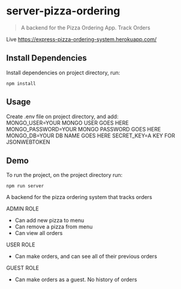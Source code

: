 # server-pizza-ordering
> A backend for the Pizza Ordering App. Track Orders

Live https://express-pizza-ordering-system.herokuapp.com/

## Install Dependencies
Install dependencies on project directory, run:

```
npm install
```

## Usage
Create .env file on project directory, and add:  
MONGO_USER=YOUR MONGO USER GOES HERE  
MONGO_PASSWORD=YOUR MONGO PASSWORD GOES HERE
MONGO_DB=YOUR DB NAME GOES HERE
SECRET_KEY=A KEY FOR JSONWEBTOKEN

## Demo
To run the project, on the project directory run:
```
npm run server
```

A backend for the pizza ordering system that tracks orders

ADMIN ROLE
- Can add new pizza to menu
- Can remove a pizza from menu
- Can view all orders

USER ROLE
- Can make orders, and can see all of their previous orders

GUEST ROLE
- Can make orders as a guest. No history of orders